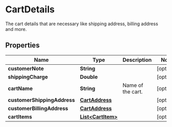 

# CartDetails

The cart details that are necessary like shipping address, billing address and more.

## Properties

| Name | Type | Description | Notes |
|------------ | ------------- | ------------- | -------------|
|**customerNote** | **String** |  |  [optional] |
|**shippingCharge** | **Double** |  |  [optional] |
|**cartName** | **String** | Name of the cart. |  [optional] |
|**customerShippingAddress** | [**CartAddress**](CartAddress.md) |  |  [optional] |
|**customerBillingAddress** | [**CartAddress**](CartAddress.md) |  |  [optional] |
|**cartItems** | [**List&lt;CartItem&gt;**](CartItem.md) |  |  [optional] |



